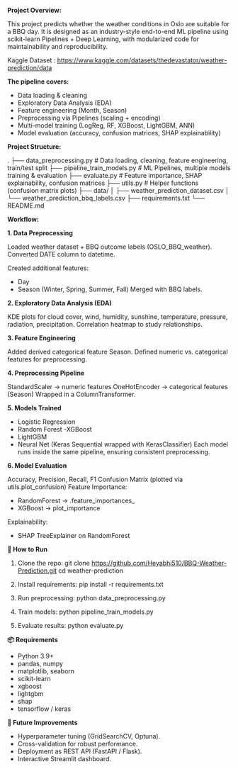 **Project Overview:**

This project predicts whether the weather conditions in Oslo are suitable for a BBQ day. It is designed as an industry-style end-to-end ML pipeline using scikit-learn Pipelines + Deep Learning, with modularized code for maintainability and reproducibility.

Kaggle Dataset : https://www.kaggle.com/datasets/thedevastator/weather-prediction/data


**The pipeline covers:**
- Data loading & cleaning
- Exploratory Data Analysis (EDA)
- Feature engineering (Month, Season)
- Preprocessing via Pipelines (scaling + encoding)
- Multi-model training (LogReg, RF, XGBoost, LightGBM, ANN)
- Model evaluation (accuracy, confusion matrices, SHAP explainability)



**Project Structure:**

.
├── data_preprocessing.py    # Data loading, cleaning, feature engineering, train/test split
├── pipeline_train_models.py # ML Pipelines, multiple models training & evaluation
├── evaluate.py              # Feature importance, SHAP explainability, confusion matrices
├── utils.py                 # Helper functions (confusion matrix plots)
├── data/
│   ├── weather_prediction_dataset.csv
│   └── weather_prediction_bbq_labels.csv
├── requirements.txt
└── README.md



**Workflow:**

**1. Data Preprocessing**

Loaded weather dataset + BBQ outcome labels (OSLO_BBQ_weather).
Converted DATE column to datetime.

Created additional features:
- Day
- Season (Winter, Spring, Summer, Fall)
Merged with BBQ labels.


**2. Exploratory Data Analysis (EDA)**

KDE plots for cloud cover, wind, humidity, sunshine, temperature, pressure, radiation, precipitation.
Correlation heatmap to study relationships.


**3. Feature Engineering**

Added derived categorical feature Season.
Defined numeric vs. categorical features for preprocessing.


**4. Preprocessing Pipeline**

StandardScaler → numeric features
OneHotEncoder → categorical features (Season)
Wrapped in a ColumnTransformer.


**5. Models Trained**

- Logistic Regression
- Random Forest
 -XGBoost
- LightGBM
- Neural Net (Keras Sequential wrapped with KerasClassifier)
Each model runs inside the same pipeline, ensuring consistent preprocessing.


**6. Model Evaluation**

Accuracy, Precision, Recall, F1
Confusion Matrix (plotted via utils.plot_confusion)
Feature Importance:
- RandomForest → .feature_importances_
- XGBoost → plot_importance

Explainability:
- SHAP TreeExplainer on RandomForest



**🚀 How to Run**
1. Clone the repo:
git clone https://github.com/Heyabhi510/BBQ-Weather-Prediction.git
cd weather-prediction

2. Install requirements:
pip install -r requirements.txt

3. Run preprocessing:
python data_preprocessing.py

4. Train models:
python pipeline_train_models.py

5. Evaluate results:
python evaluate.py



**📦 Requirements**
- Python 3.9+
- pandas, numpy
- matplotlib, seaborn
- scikit-learn
- xgboost
- lightgbm
- shap
- tensorflow / keras



**🔮 Future Improvements**
- Hyperparameter tuning (GridSearchCV, Optuna).
- Cross-validation for robust performance.
- Deployment as REST API (FastAPI / Flask).
- Interactive Streamlit dashboard.
